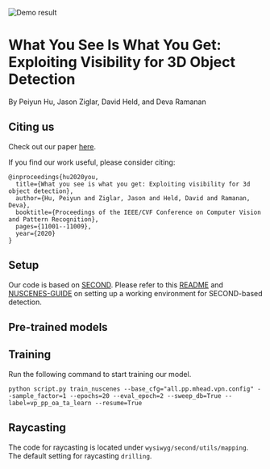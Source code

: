 ![Demo result](https://raw.githubusercontent.com/peiyunh/wysiwyg/master/demo.jpg)

# What You See Is What You Get: Exploiting Visibility for 3D Object Detection
By Peiyun Hu, Jason Ziglar, David Held, and Deva Ramanan

## Citing us
Check out our paper [here](http://openaccess.thecvf.com/content_CVPR_2020/papers/Hu_What_You_See_is_What_You_Get_Exploiting_Visibility_for_CVPR_2020_paper.pdf). 

If you find our work useful, please consider citing:
```
@inproceedings{hu2020you,
  title={What you see is what you get: Exploiting visibility for 3d object detection},
  author={Hu, Peiyun and Ziglar, Jason and Held, David and Ramanan, Deva},
  booktitle={Proceedings of the IEEE/CVF Conference on Computer Vision and Pattern Recognition},
  pages={11001--11009},
  year={2020}
}
```

## Setup
Our code is based on [SECOND](https://github.com/traveller59/second.pytorch). Please refer to this [README](https://github.com/traveller59/second.pytorch/blob/master/README.md) and [NUSCENES-GUIDE](https://github.com/traveller59/second.pytorch/blob/master/NUSCENES-GUIDE.md) on setting up a working environment for SECOND-based detection. 

## Pre-trained models


## Training
Run the following command to start training our model. 
```
python script.py train_nuscenes --base_cfg="all.pp.mhead.vpn.config" --sample_factor=1 --epochs=20 --eval_epoch=2 --sweep_db=True --label=vp_pp_oa_ta_learn --resume=True
```

## Raycasting
The code for raycasting is located under `wysiwyg/second/utils/mapping`. The default setting for raycasting `drilling`. 
